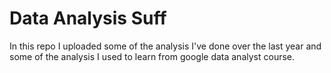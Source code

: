 # Data Analysis Suff
In this repo I uploaded some of the analysis I've done over the last year
and some of the analysis I used to learn from google data analyst course.

